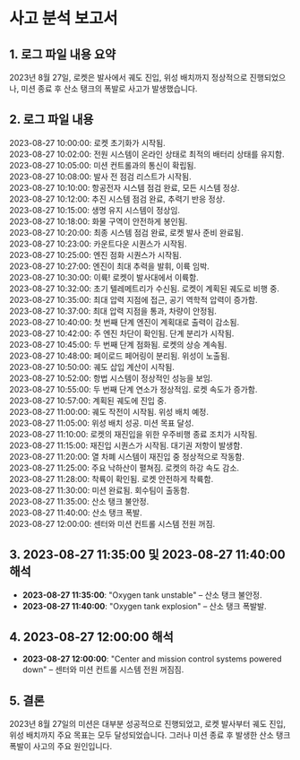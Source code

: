 # 사고 분석 보고서

## 1. 로그 파일 내용 요약
2023년 8월 27일, 로켓은 발사에서 궤도 진입, 위성 배치까지 정상적으로 진행되었으나, 미션 종료 후 산소 탱크의 폭발로 사고가 발생했습니다.

## 2. 로그 파일 내용

2023-08-27 10:00:00: 로켓 초기화가 시작됨.  
2023-08-27 10:02:00: 전원 시스템이 온라인 상태로 최적의 배터리 상태를 유지함.  
2023-08-27 10:05:00: 미션 컨트롤과의 통신이 확립됨.  
2023-08-27 10:08:00: 발사 전 점검 리스트가 시작됨.  
2023-08-27 10:10:00: 항공전자 시스템 점검 완료, 모든 시스템 정상.  
2023-08-27 10:12:00: 추진 시스템 점검 완료, 추력기 반응 정상.  
2023-08-27 10:15:00: 생명 유지 시스템이 정상임.  
2023-08-27 10:18:00: 화물 구역이 안전하게 봉인됨.  
2023-08-27 10:20:00: 최종 시스템 점검 완료, 로켓 발사 준비 완료됨.  
2023-08-27 10:23:00: 카운트다운 시퀀스가 시작됨.  
2023-08-27 10:25:00: 엔진 점화 시퀀스가 시작됨.  
2023-08-27 10:27:00: 엔진이 최대 추력을 발휘, 이륙 임박.  
2023-08-27 10:30:00: 이륙! 로켓이 발사대에서 이륙함.  
2023-08-27 10:32:00: 초기 텔레메트리가 수신됨. 로켓이 계획된 궤도로 비행 중.  
2023-08-27 10:35:00: 최대 압력 지점에 접근, 공기 역학적 압력이 증가함.  
2023-08-27 10:37:00: 최대 압력 지점을 통과, 차량이 안정됨.  
2023-08-27 10:40:00: 첫 번째 단계 엔진이 계획대로 출력이 감소됨.  
2023-08-27 10:42:00: 주 엔진 차단이 확인됨. 단계 분리가 시작됨.  
2023-08-27 10:45:00: 두 번째 단계 점화됨. 로켓의 상승 계속됨.  
2023-08-27 10:48:00: 페이로드 페어링이 분리됨. 위성이 노출됨.  
2023-08-27 10:50:00: 궤도 삽입 계산이 시작됨.  
2023-08-27 10:52:00: 항법 시스템이 정상적인 성능을 보임.  
2023-08-27 10:55:00: 두 번째 단계 연소가 정상적임. 로켓 속도가 증가함.  
2023-08-27 10:57:00: 계획된 궤도에 진입 중.  
2023-08-27 11:00:00: 궤도 작전이 시작됨. 위성 배치 예정.  
2023-08-27 11:05:00: 위성 배치 성공. 미션 목표 달성.  
2023-08-27 11:10:00: 로켓의 재진입을 위한 우주비행 종료 조치가 시작됨.  
2023-08-27 11:15:00: 재진입 시퀀스가 시작됨. 대기권 저항이 발생함.  
2023-08-27 11:20:00: 열 차폐 시스템이 재진입 중 정상적으로 작동함.  
2023-08-27 11:25:00: 주요 낙하산이 펼쳐짐. 로켓의 하강 속도 감소.  
2023-08-27 11:28:00: 착륙이 확인됨. 로켓 안전하게 착륙함.  
2023-08-27 11:30:00: 미션 완료됨. 회수팀이 출동함.  
2023-08-27 11:35:00: 산소 탱크 불안정.  
2023-08-27 11:40:00: 산소 탱크 폭발.  
2023-08-27 12:00:00: 센터와 미션 컨트롤 시스템 전원 꺼짐.  

## 3. 2023-08-27 11:35:00 및 2023-08-27 11:40:00 해석

- **2023-08-27 11:35:00**: "Oxygen tank unstable" – 산소 탱크 불안정.
- **2023-08-27 11:40:00**: "Oxygen tank explosion" – 산소 탱크 폭발발.

## 4. 2023-08-27 12:00:00 해석
- **2023-08-27 12:00:00**: "Center and mission control systems powered down" – 센터와 미션 컨트롤 시스템 전원 꺼짐짐.

## 5. 결론
2023년 8월 27일의 미션은 대부분 성공적으로 진행되었고, 로켓 발사부터 궤도 진입, 위성 배치까지 주요 목표는 모두 달성되었습니다. 그러나 미션 종료 후 발생한 산소 탱크 폭발이 사고의 주요 원인입니다.

